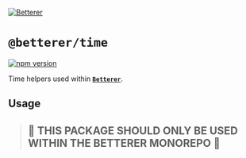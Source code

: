 [![Betterer](https://raw.githubusercontent.com/phenomnomnominal/betterer/master/website/static/img/header.png)](https://phenomnomnominal.github.io/betterer/)

# `@betterer/time`

[![npm version](https://img.shields.io/npm/v/@betterer/time.svg)](https://www.npmjs.com/package/@betterer/time)

Time helpers used within [**`Betterer`**](https://github.com/phenomnomnominal/betterer).

## Usage

> ## 🚨 THIS PACKAGE SHOULD ONLY BE USED WITHIN THE BETTERER MONOREPO 🚨
